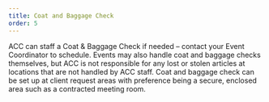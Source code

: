 ```yaml
---
title: Coat and Baggage Check
order: 5
---
```


ACC can staff a Coat & Baggage Check if needed – contact your Event Coordinator to schedule. Events may also handle coat and baggage checks themselves, but ACC is not responsible for any lost or stolen articles at locations that are not handled by ACC staff. Coat and baggage check can be set up at client request areas with preference being a secure, enclosed area such as a contracted meeting room.
